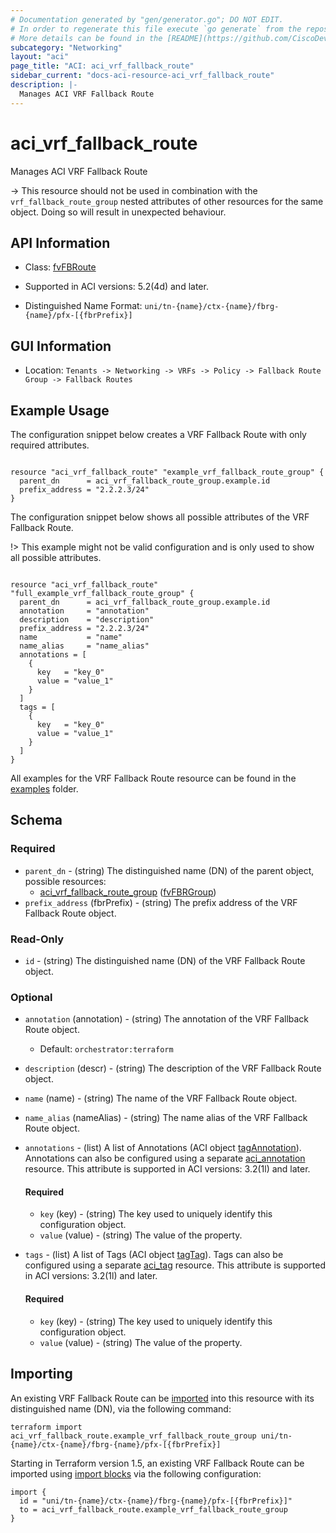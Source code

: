 ```yaml
---
# Documentation generated by "gen/generator.go"; DO NOT EDIT.
# In order to regenerate this file execute `go generate` from the repository root.
# More details can be found in the [README](https://github.com/CiscoDevNet/terraform-provider-aci/blob/master/README.md).
subcategory: "Networking"
layout: "aci"
page_title: "ACI: aci_vrf_fallback_route"
sidebar_current: "docs-aci-resource-aci_vrf_fallback_route"
description: |-
  Manages ACI VRF Fallback Route
---
```


# aci_vrf_fallback_route #

Manages ACI VRF Fallback Route

  -> This resource should not be used in combination with the `vrf_fallback_route_group` nested attributes of other resources for the same object. Doing so will result in unexpected behaviour.


## API Information ##

* Class: [fvFBRoute](https://pubhub.devnetcloud.com/media/model-doc-latest/docs/app/index.html#/objects/fvFBRoute/overview)

* Supported in ACI versions: 5.2(4d) and later.

* Distinguished Name Format: `uni/tn-{name}/ctx-{name}/fbrg-{name}/pfx-[{fbrPrefix}]`

## GUI Information ##

* Location: `Tenants -> Networking -> VRFs -> Policy -> Fallback Route Group -> Fallback Routes`

## Example Usage ##

The configuration snippet below creates a VRF Fallback Route with only required attributes.

```hcl

resource "aci_vrf_fallback_route" "example_vrf_fallback_route_group" {
  parent_dn      = aci_vrf_fallback_route_group.example.id
  prefix_address = "2.2.2.3/24"
}

```
The configuration snippet below shows all possible attributes of the VRF Fallback Route.

!> This example might not be valid configuration and is only used to show all possible attributes.

```hcl

resource "aci_vrf_fallback_route" "full_example_vrf_fallback_route_group" {
  parent_dn      = aci_vrf_fallback_route_group.example.id
  annotation     = "annotation"
  description    = "description"
  prefix_address = "2.2.2.3/24"
  name           = "name"
  name_alias     = "name_alias"
  annotations = [
    {
      key   = "key_0"
      value = "value_1"
    }
  ]
  tags = [
    {
      key   = "key_0"
      value = "value_1"
    }
  ]
}

```

All examples for the VRF Fallback Route resource can be found in the [examples](https://github.com/CiscoDevNet/terraform-provider-aci/tree/master/examples/resources/aci_vrf_fallback_route) folder.

## Schema ##

### Required ###

* `parent_dn` - (string) The distinguished name (DN) of the parent object, possible resources:
  - [aci_vrf_fallback_route_group](https://registry.terraform.io/providers/CiscoDevNet/aci/latest/docs/resources/vrf_fallback_route_group) ([fvFBRGroup](https://pubhub.devnetcloud.com/media/model-doc-latest/docs/app/index.html#/objects/fvFBRGroup/overview))
* `prefix_address` (fbrPrefix) - (string) The prefix address of the VRF Fallback Route object.

### Read-Only ###

* `id` - (string) The distinguished name (DN) of the VRF Fallback Route object.

### Optional ###
  
* `annotation` (annotation) - (string) The annotation of the VRF Fallback Route object.
  - Default: `orchestrator:terraform`
* `description` (descr) - (string) The description of the VRF Fallback Route object.
* `name` (name) - (string) The name of the VRF Fallback Route object.
* `name_alias` (nameAlias) - (string) The name alias of the VRF Fallback Route object.

* `annotations` - (list) A list of Annotations (ACI object [tagAnnotation](https://pubhub.devnetcloud.com/media/model-doc-latest/docs/app/index.html#/objects/tagAnnotation/overview)). Annotations can also be configured using a separate [aci_annotation](https://registry.terraform.io/providers/CiscoDevNet/aci/latest/docs/resources/annotation) resource. This attribute is supported in ACI versions: 3.2(1l) and later.
  
  #### Required ####
  
  * `key` (key) - (string) The key used to uniquely identify this configuration object.
  * `value` (value) - (string) The value of the property.

* `tags` - (list) A list of Tags (ACI object [tagTag](https://pubhub.devnetcloud.com/media/model-doc-latest/docs/app/index.html#/objects/tagTag/overview)). Tags can also be configured using a separate [aci_tag](https://registry.terraform.io/providers/CiscoDevNet/aci/latest/docs/resources/tag) resource. This attribute is supported in ACI versions: 3.2(1l) and later.
  
  #### Required ####
  
  * `key` (key) - (string) The key used to uniquely identify this configuration object.
  * `value` (value) - (string) The value of the property.

## Importing

An existing VRF Fallback Route can be [imported](https://www.terraform.io/docs/import/index.html) into this resource with its distinguished name (DN), via the following command:

```
terraform import aci_vrf_fallback_route.example_vrf_fallback_route_group uni/tn-{name}/ctx-{name}/fbrg-{name}/pfx-[{fbrPrefix}]
```

Starting in Terraform version 1.5, an existing VRF Fallback Route can be imported
using [import blocks](https://developer.hashicorp.com/terraform/language/import) via the following configuration:

```
import {
  id = "uni/tn-{name}/ctx-{name}/fbrg-{name}/pfx-[{fbrPrefix}]"
  to = aci_vrf_fallback_route.example_vrf_fallback_route_group
}
```
